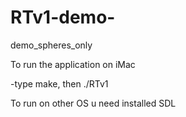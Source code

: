 # RTv1-demo-
demo_spheres_only 

To run the application on iMac

-type make, then ./RTv1

To run on other OS u need installed SDL
